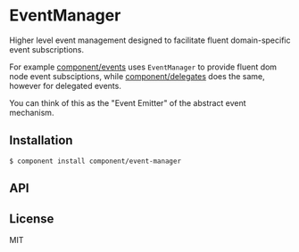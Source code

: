 
# EventManager

  Higher level event management designed to facilitate fluent
  domain-specific event subscriptions.

  For example [component/events](https://github.com/component/events)
  uses `EventManager` to provide fluent dom node event subsciptions,
  while [component/delegates](https://github.com/component/delegates)
  does the same, however for delegated events.

  You can think of this as the "Event Emitter" of the abstract event mechanism.

## Installation

    $ component install component/event-manager

## API


## License

  MIT
